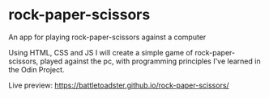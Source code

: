 # rock-paper-scissors
An app for playing rock-paper-scissors against a computer

Using HTML, CSS and JS I will create a simple game of rock-paper-scissors, played against the pc, with programming principles I've learned in the Odin Project.

Live preview: https://battletoadster.github.io/rock-paper-scissors/
